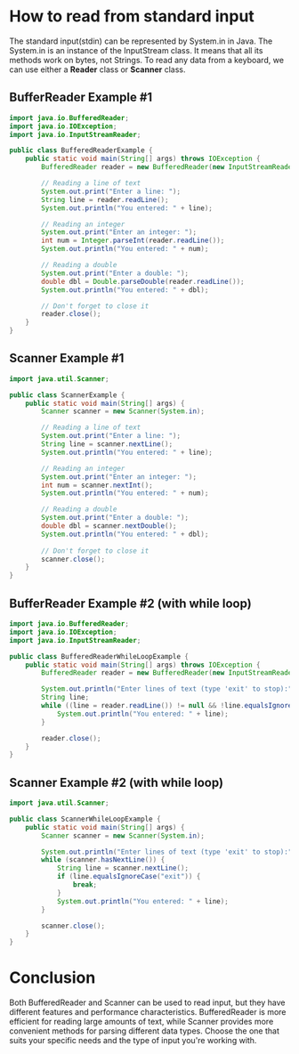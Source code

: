 # How to read from standard input

The standard input(stdin) can be represented by System.in in Java. The System.in is an instance of the InputStream class. It means that all its methods work on bytes, not Strings. To read any data from a keyboard, we can use either a **Reader** class or **Scanner** class.

## BufferReader Example #1
```Java
import java.io.BufferedReader;
import java.io.IOException;
import java.io.InputStreamReader;

public class BufferedReaderExample {
    public static void main(String[] args) throws IOException {
        BufferedReader reader = new BufferedReader(new InputStreamReader(System.in));

        // Reading a line of text
        System.out.print("Enter a line: ");
        String line = reader.readLine();
        System.out.println("You entered: " + line);

        // Reading an integer
        System.out.print("Enter an integer: ");
        int num = Integer.parseInt(reader.readLine());
        System.out.println("You entered: " + num);

        // Reading a double
        System.out.print("Enter a double: ");
        double dbl = Double.parseDouble(reader.readLine());
        System.out.println("You entered: " + dbl);

        // Don't forget to close it
        reader.close();
    }
}
```

## Scanner Example #1
```Java
import java.util.Scanner;

public class ScannerExample {
    public static void main(String[] args) {
        Scanner scanner = new Scanner(System.in);

        // Reading a line of text
        System.out.print("Enter a line: ");
        String line = scanner.nextLine();
        System.out.println("You entered: " + line);

        // Reading an integer
        System.out.print("Enter an integer: ");
        int num = scanner.nextInt();
        System.out.println("You entered: " + num);

        // Reading a double
        System.out.print("Enter a double: ");
        double dbl = scanner.nextDouble();
        System.out.println("You entered: " + dbl);
        
        // Don't forget to close it
        scanner.close();
    }
}
```

## BufferReader Example #2 (with while loop)
```Java
import java.io.BufferedReader;
import java.io.IOException;
import java.io.InputStreamReader;

public class BufferedReaderWhileLoopExample {
    public static void main(String[] args) throws IOException {
        BufferedReader reader = new BufferedReader(new InputStreamReader(System.in));

        System.out.println("Enter lines of text (type 'exit' to stop):");
        String line;
        while ((line = reader.readLine()) != null && !line.equalsIgnoreCase("exit")) {
            System.out.println("You entered: " + line);
        }

        reader.close();
    }
}
```

## Scanner Example #2 (with while loop)
```Java
import java.util.Scanner;

public class ScannerWhileLoopExample {
    public static void main(String[] args) {
        Scanner scanner = new Scanner(System.in);

        System.out.println("Enter lines of text (type 'exit' to stop):");
        while (scanner.hasNextLine()) {
            String line = scanner.nextLine();
            if (line.equalsIgnoreCase("exit")) {
                break;
            }
            System.out.println("You entered: " + line);
        }

        scanner.close();
    }
}
```

# Conclusion
Both BufferedReader and Scanner can be used to read input, but they have different features and performance characteristics. BufferedReader is more efficient for reading large amounts of text, while Scanner provides more convenient methods for parsing different data types. Choose the one that suits your specific needs and the type of input you're working with.
